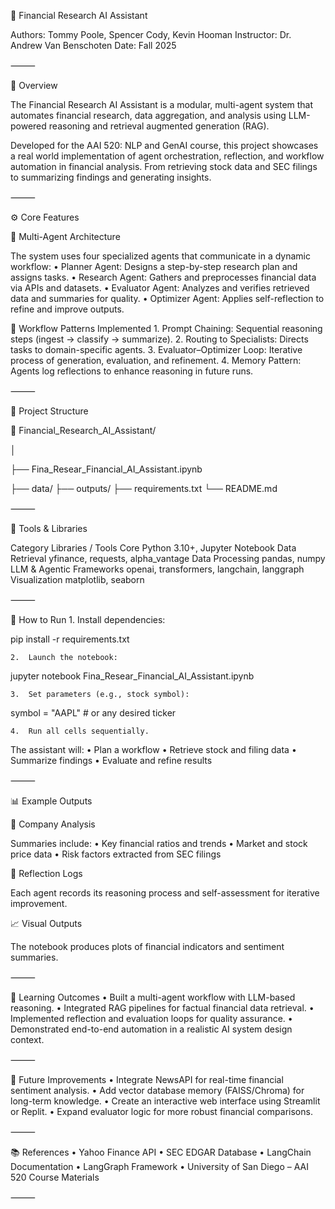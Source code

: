 🧠 Financial Research AI Assistant

Authors: Tommy Poole, Spencer Cody, Kevin Hooman
Instructor: Dr. Andrew Van Benschoten
Date: Fall 2025

⸻

📘 Overview

The Financial Research AI Assistant is a modular, multi-agent system that automates financial research, data aggregation, and analysis using LLM-powered reasoning and retrieval augmented generation (RAG).

Developed for the AAI 520: NLP and GenAI course, this project showcases a real world implementation of agent orchestration, reflection, and workflow automation in financial analysis. From retrieving stock data and SEC filings to summarizing findings and generating insights.

⸻

⚙️ Core Features

🧩 Multi-Agent Architecture

The system uses four specialized agents that communicate in a dynamic workflow:
	•	Planner Agent: Designs a step-by-step research plan and assigns tasks.
	•	Research Agent: Gathers and preprocesses financial data via APIs and datasets.
	•	Evaluator Agent: Analyzes and verifies retrieved data and summaries for quality.
	•	Optimizer Agent: Applies self-reflection to refine and improve outputs.

🔄 Workflow Patterns Implemented
	1.	Prompt Chaining: Sequential reasoning steps (ingest → classify → summarize).
	2.	Routing to Specialists: Directs tasks to domain-specific agents.
	3.	Evaluator–Optimizer Loop: Iterative process of generation, evaluation, and refinement.
	4.	Memory Pattern: Agents log reflections to enhance reasoning in future runs.

⸻

🧱 Project Structure

📂 Financial_Research_AI_Assistant/

│

├── Fina_Resear_Financial_AI_Assistant.ipynb

├── data/
├── outputs/
├── requirements.txt
└── README.md


⸻

🧰 Tools & Libraries

Category	Libraries / Tools
Core	Python 3.10+, Jupyter Notebook
Data Retrieval	yfinance, requests, alpha_vantage
Data Processing	pandas, numpy
LLM & Agentic Frameworks	openai, transformers, langchain, langgraph
Visualization	matplotlib, seaborn


⸻

🚀 How to Run
	1.	Install dependencies:

pip install -r requirements.txt


	2.	Launch the notebook:

jupyter notebook Fina_Resear_Financial_AI_Assistant.ipynb


	3.	Set parameters (e.g., stock symbol):

symbol = "AAPL"  # or any desired ticker


	4.	Run all cells sequentially.
The assistant will:
	•	Plan a workflow
	•	Retrieve stock and filing data
	•	Summarize findings
	•	Evaluate and refine results

⸻

📊 Example Outputs

💼 Company Analysis

Summaries include:
	•	Key financial ratios and trends
	•	Market and stock price data
	•	Risk factors extracted from SEC filings

🧠 Reflection Logs

Each agent records its reasoning process and self-assessment for iterative improvement.

📈 Visual Outputs

The notebook produces plots of financial indicators and sentiment summaries.

⸻

🎯 Learning Outcomes
	•	Built a multi-agent workflow with LLM-based reasoning.
	•	Integrated RAG pipelines for factual financial data retrieval.
	•	Implemented reflection and evaluation loops for quality assurance.
	•	Demonstrated end-to-end automation in a realistic AI system design context.

⸻

🔮 Future Improvements
	•	Integrate NewsAPI for real-time financial sentiment analysis.
	•	Add vector database memory (FAISS/Chroma) for long-term knowledge.
	•	Create an interactive web interface using Streamlit or Replit.
	•	Expand evaluator logic for more robust financial comparisons.

⸻

📚 References
	•	Yahoo Finance API
	•	SEC EDGAR Database
	•	LangChain Documentation
	•	LangGraph Framework
	•	University of San Diego – AAI 520 Course Materials

⸻
